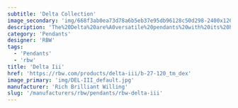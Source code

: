 ```yaml
---
subtitle: 'Delta Collection'
image_secondary: 'img/668f3ab0ea73d78a6b5eb37e95db96128c50d298-2400x1200.png'
description: 'The%20Delta%20are%A0versatile%20pendants%20with%20its%20hybrid%20lampshade%20that%20combines%20the%20traditional%20box%20pleat%20untraditionally%20paired%20with%20tapered%20openings.%20The%20white%20version%20emanates%20a%20soft%20glow%2C%20while%20the%20black%20version%2C%20almost%20opaque%20and%20lined%20in%20a%20reflective%20gold%2C%20casts%20a%20more%20dramatic%20light.'
category: 'Pendants'
designer: 'RBW'
tags:
  - 'Pendants'
  - 'rbw'
title: 'Delta Iii'
href: 'https://rbw.com/products/delta-iii/b-27-120_tm_dex'
image_primary: 'img/DEL-III_default.jpg'
manufacturer: 'Rich Brilliant Willing'
slug: '/manufacturers/rbw/pendants/rbw-delta-iii'
---
```


